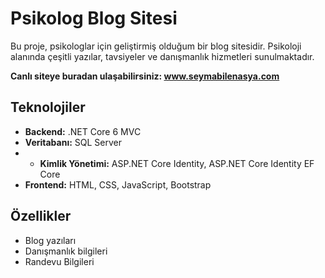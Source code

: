 # Psikolog Blog Sitesi

Bu proje, psikologlar için geliştirmiş olduğum bir blog sitesidir. 
Psikoloji alanında çeşitli yazılar, tavsiyeler ve danışmanlık hizmetleri sunulmaktadır.

**Canlı siteye buradan ulaşabilirsiniz: <a href="https://www.seymabilenasya.com/" target="_blank">www.seymabilenasya.com</a>**

## Teknolojiler
- **Backend:** .NET Core 6 MVC
- **Veritabanı:** SQL Server
- - **Kimlik Yönetimi:** ASP.NET Core Identity, ASP.NET Core Identity EF Core
- **Frontend:** HTML, CSS, JavaScript, Bootstrap

## Özellikler
- Blog yazıları
- Danışmanlık bilgileri
- Randevu Bilgileri
